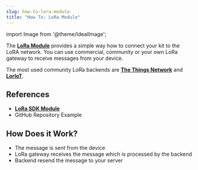 ```yaml
---
slug: how-to-lora-module
title: "How To: LoRa Module"
---
```

import Image from '@theme/IdealImage';

The [**LoRa Module**](../../hardware-modules/about-lora-module.md) provides a simple way how to connect your kit to the LoRA network. You can use commercial, community or your own LoRa gateway to receive messages from your device.

The most used community LoRa backends are [**The Things Network**](https://www.thethingsnetwork.org) and [**LorIoT**](https://www.loriot.io).

## References
- [**LoRa SDK Module**](https://sdk.hardwario.com/group__twr__module__gps.html)
- GitHub Repository Example

## How Does it Work?
- The message is sent from the device
- LoRa gateway receives the message which is processed by the backend
- Backend resend the message to your server


